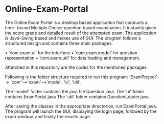 # Online-Exam-Portal
The Online Exam Portal is a desktop based application that conducts a time- bound Multiple Choice quention based examination. It instantly gives the score grade and detailed result of the attempted exam. The application is Java-Swing based and makes use of GUI. The program follows a structured design and contains three main packages:

•	‘com.exam.ui’ for the interface
•	‘com.exam.model’ for question representation
•	‘com.exam.util’ for data loading and management.

Attatched in this repository are the codes for the mentioned packages. 

Following is the folder structure required to run this program: 
'ExamProject'--> 'com'-->'exam'-->'model', 'ui', 'util'. 

The 'model' folder contains the java file Question.java. 
The 'ui' folder contains ExamPortal.java
The 'util' folder contains QuestionLoader.java.

After saving the classes in the appropriate directories, run ExamPortal.java. The program will launch the GUI, displaying the login page, followed by the exam window, and finally the results page.
